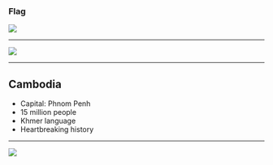 ### Flag

![](https://upload.wikimedia.org/wikipedia/commons/8/83/Flag_of_Cambodia.svg)

--------------------

![](https://upload.wikimedia.org/wikipedia/commons/9/91/Location_Cambodia_ASEAN.svg)

--------------------

## Cambodia

- Capital: Phnom Penh
- 15 million people
- Khmer language
- Heartbreaking history

--------------------

![](https://player.vimeo.com/video/22093145)